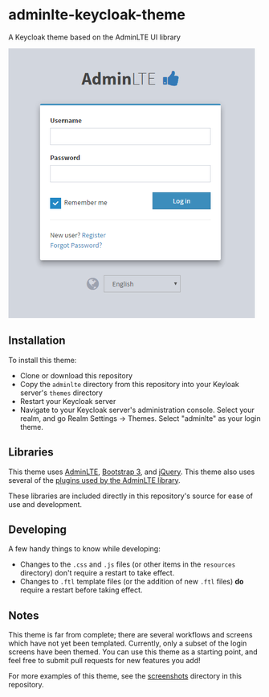 # adminlte-keycloak-theme
A Keycloak theme based on the AdminLTE UI library

<img src="screenshots/login.png" />

## Installation

To install this theme:
- Clone or download this repository
- Copy the `adminlte` directory from this repository into your Keyloak server's `themes` directory
- Restart your Keycloak server
- Navigate to your Keycloak server's administration console.  Select your realm, and go Realm Settings → Themes.  Select "adminlte" as your login theme.

## Libraries

This theme uses [AdminLTE](https://almsaeedstudio.com/themes/AdminLTE/index2.html), [Bootstrap 3](http://getbootstrap.com/), and [jQuery](https://jquery.com/).  This theme also uses several of the [plugins used by the AdminLTE library](https://almsaeedstudio.com/themes/AdminLTE/documentation/index.html#plugins).

These libraries are included directly in this repository's source for ease of use and development.

## Developing

A few handy things to know while developing:

- Changes to the `.css` and `.js` files (or other items in the `resources` directory) don't require a restart to take effect.
- Changes to `.ftl` template files (or the addition of new `.ftl` files) **do** require a restart before taking effect.

## Notes

This theme is far from complete; there are several workflows and screens which have not yet been templated.  Currently, only a subset of the login screens have been themed.  You can use this theme as a starting point, and feel free to submit pull requests for new features you add!

For more examples of this theme, see the [screenshots](screenshots) directory in this repository.


